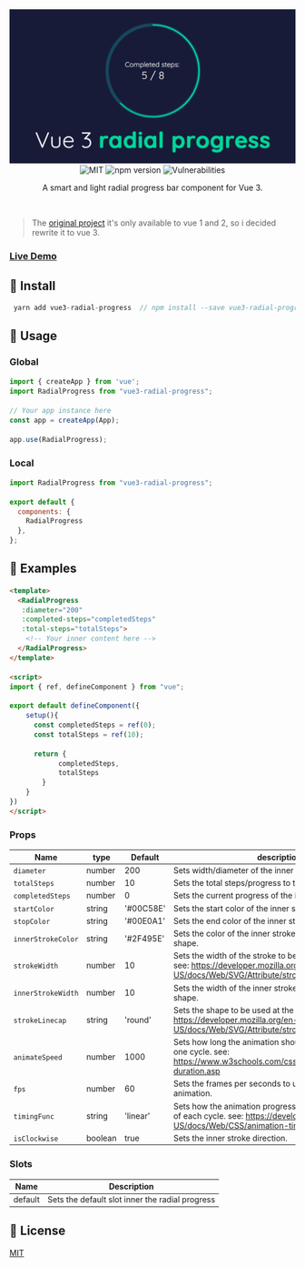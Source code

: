 <img src="https://github.com/jairoblatt/vue3-radial-progress/blob/master/demo/src/assets/demo-1.png" alt="Demo">
<div align="center">
  <img src="https://img.shields.io/badge/License-MIT-0aa8d2" alt="MIT"/>
<img src="https://badge.fury.io/js/vue3-radial-progress.svg" alt="npm version" height="18">
  <img src="https://snyk.io/test/github/jairoblatt/vue-material-tabs/badge.svg" alt="Vulnerabilities">
  <p >A smart and light radial progress bar component for Vue 3.</p>
  <br/>
</div>

>The [original project](https://github.com/wyzantinc/vue-radial-progress) it's only available to vue 1 and 2, so i decided rewrite it to vue 3.

### [Live Demo](https://vue3-radial-progress.vercel.app/)



## 🚚 Install

```d
 yarn add vue3-radial-progress  // npm install --save vue3-radial-progress
```

## 🚀 Usage

### Global

```javascript
import { createApp } from 'vue';
import RadialProgress from "vue3-radial-progress";

// Your app instance here
const app = createApp(App); 

app.use(RadialProgress);

```

### Local

```javascript
import RadialProgress from "vue3-radial-progress";

export default {
  components: {
    RadialProgress
  },
};
```

## 📌 Examples

```html
<template>
  <RadialProgress 
   :diameter="200"
   :completed-steps="completedSteps"
   :total-steps="totalSteps">
    <!-- Your inner content here -->
  </RadialProgress>
</template>

<script>
import { ref, defineComponent } from "vue";

export default defineComponent({
    setup(){
      const completedSteps = ref(0);
      const totalSteps = ref(10);

      return {
            completedSteps,
            totalSteps
        }
    }
})
</script>
```

### Props

| Name          | type             | Default   | description                                       |
| ------------- | ---------------- | --------- | ------------------------------------------------- |
|`diameter`| number | 200 | Sets width/diameter of the inner stroke.
|`totalSteps`| number |10|  Sets the total steps/progress to the end.
|`completedSteps`| number |0|  Sets the current progress of the inner stroke.
|`startColor`| string |'#00C58E'|  Sets the start color of the inner stroke (gradient).
|`stopColor`| string |'#00E0A1'|  Sets the end color of the inner stroke (gradient).
|`innerStrokeColor`| string |'#2F495E'| Sets the color of the inner stroke to be applied to the shape.
|`strokeWidth`| number |10| Sets the width of the stroke to be applied to the shape. see: https://developer.mozilla.org/en-US/docs/Web/SVG/Attribute/stroke-width
|`innerStrokeWidth`| number |10| Sets the  width of the inner stroke to be applied to the shape.
|`strokeLinecap`| string |'round'| Sets the shape to be used at the end of stroked. see: https://developer.mozilla.org/en-US/docs/Web/SVG/Attribute/stroke-linecap
|`animateSpeed`| number |1000| Sets how long the animation should take to complete one cycle. see: https://www.w3schools.com/cssref/css3_pr_animation-duration.asp
|`fps`| number |60 | Sets the frames per seconds to update inner stroke animation.
|`timingFunc`| string |'linear'| Sets how the animation progresses through the duration of each cycle. see: https://developer.mozilla.org/en-US/docs/Web/CSS/animation-timing-function
|`isClockwise`| boolean |true| Sets the inner stroke direction.

### Slots

| Name | Description                |
| ---- | -------------------------- |
| default | Sets the default slot inner the radial progress   |

## 🔖 License

[MIT](https://github.com/jairoblatt/vue3-radial-progress/blob/master/LICENSE)



